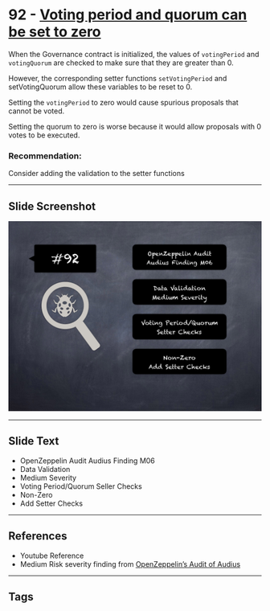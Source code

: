 
# 92 - [Voting period and quorum can be set to zero](./Voting%20period%20and%20quorum%20can%20be%20set%20to%20zero.md)

When the Governance contract is initialized, the values of `votingPeriod` and `votingQuorum` are checked to make sure that they are greater than 0. 

However, the corresponding setter functions `setVotingPeriod` and setVotingQuorum allow these variables to be reset to 0. 

Setting the `votingPeriod` to zero would cause spurious proposals that cannot be voted. 

Setting the quorum to zero is worse because it would allow proposals with 0 votes to be executed.

### Recommendation:
Consider adding the validation to the setter functions
___
## Slide Screenshot
![092.png](../../images/7.%20Audit%20Findings%20101/092.png)
___
## Slide Text
- OpenZeppelin Audit Audius Finding M06
- Data Validation
- Medium Severity
- Voting Period/Quorum Seller Checks
- Non-Zero
- Add Setter Checks
___
## References
- Youtube Reference
- Medium Risk severity finding from [OpenZeppelin’s Audit of Audius](https://blog.openzeppelin.com/audius-contracts-audit/#medium)
___
## Tags
